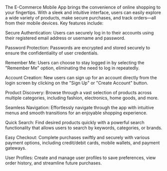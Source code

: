 The E-Commerce Mobile App brings the convenience of online shopping to your fingertips. With a sleek and intuitive interface, users can easily explore a wide variety of products, make secure purchases, and track orders—all from their mobile devices. Key features include:

Secure Authentication: Users can securely log in to their accounts using their registered email address or username and password.

Password Protection: Passwords are encrypted and stored securely to ensure the confidentiality of user credentials.

Remember Me: Users can choose to stay logged in by selecting the "Remember Me" option, eliminating the need to log in repeatedly.

Account Creation: New users can sign up for an account directly from the login screen by clicking on the "Sign Up" or "Create Account" button.

Product Discovery: Browse through a vast selection of products across multiple categories, including fashion, electronics, home goods, and more.

Seamless Navigation: Effortlessly navigate through the app with intuitive menus and smooth transitions for an enjoyable shopping experience.

Quick Search: Find desired products quickly with a powerful search functionality that allows users to search by keywords, categories, or brands.

Easy Checkout: Complete purchases swiftly and securely with various payment options, including credit/debit cards, mobile wallets, and payment gateways.

User Profiles: Create and manage user profiles to save preferences, view order history, and streamline future purchases.

